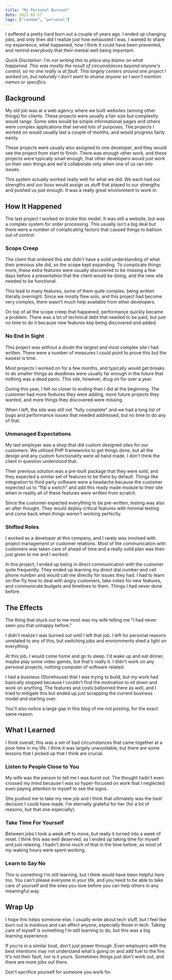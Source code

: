 ```yaml
---
title: "My Personal Burnout"
date: 2021-03-17
tags: ["random", "personal"]
---
```


I suffered a pretty hard burn out a couple of years ago.  I ended up changing
jobs, and only then did I realize just how exhausted I was.  I wanted to share
my experience, what happened, how I think it could have been prevented, and
remind everybody that their mental well being important.

_Quick Disclaimer: I'm not writing this to place any blame on what happened.
This was mostly the result of circumstances beyond anyone's control, so no one
really is at fault. This largely centers around one project I worked on, but
naturally I don't want to shame anyone so I won't mention names or specifics._

## Background

My old job was at a web agency where we built websites (among other things) for
clients.  These projects were usually a fair size but complexity would range.
Some sites would be simple informational pages and others were complex
applications that served lots of purposes.  The projects I worked on would
usually last a couple of months, and would progress fairly easily.

These projects were usually also assigned to one developer, and they would see
the project from start to finish.  There was enough other work, and these
projects were typically small enough, that other developers would just work on
their own things and we'd collaborate only when one of us ran into issues.

This system actually worked really well for what we did.  We each had our
strengths and our boss would assign us stuff that played to our strengths and
pushed us just enough.  It was a really great environment to work in.

## How It Happened

The last project I worked on broke this model.  It was still a website, but was
a complex system for order processing.  This usually isn't a big deal but there
were a number of complicating factors that caused things to balloon out of
control.

### Scope Creep

The client that ordered this site didn't have a solid understanding of what
their previous site did, so the scope kept expanding.  To complicate things
more, these extra features were usually discovered to be missing a few days
before a presentation that the client would be doing, and the new site needed to
be functional.

This lead to many features, some of them quite complex, being written literally
overnight.  Since we mostly flew solo, and this project had become very complex,
there wasn't much help available from other developers.

On top of all the scope creep that happened, performance quickly became a
problem.  There was a lot of technical debt that needed to be paid, but just no
time to do it because new features kep being discovered and added.

### No End In Sight

This project was without a doubt the largest and most complex site I had
written.  There were a number of measures I could point to prove this but the
easiest is time.

Most projects I worked on for a few months, and typically would get breaks to do
smaller things as deadlines were usually far enough in the future that nothing
was a dead panic.  This site, however, drug on for over a year.

During this year, I felt no closer to ending than I did at the beginning.  The
customer had more features they were adding, more future projects they wanted,
and more things they discovered were missing.

When I left, the site was still not "fully complete" and we had a long list of
bugs and performance issues that needed addressed, but no time to do any of
that.

### Unmanaged Expectations

My last employer was a shop that did custom designed sites for our customers. We
utilized PHP frameworks to get things done, but all the design and any custom
functionality were all hand made.  I don't think the client in question
understood that.

Their previous solution was a pre-built package that they were sold, and they
expected a similar set of features to be there by default.  Things like
integration to third party software were a headache because the customer
expected us to "flip a switch" and add this ready made module to their site when
in reality all of these features were written from scratch.

Since the customer expected everything to be pre-written, testing was also an
after thought.  They would deploy critical features with minimal testing and come
back when things weren't working perfectly.

### Shifted Roles

I worked as a developer at this company, and I rarely was involved with project
management or customer relations.  Most of the communication with customers was
taken care of ahead of time and a really solid plan was then just given to me
and I worked.

In this project, I ended up being in direct communication with the customer
quite frequently.  They ended up learning my direct dial number and cell phone
number and would call me directly for issues they had.  I had to learn
on-the-fly how to deal with angry customers, take notes for new features, and
communicate budgets and timelines to them.  Things I had never done before.

## The Effects

The thing that stuck out to me most was my wife telling me "I had never seen you
that unhappy before."

I didn't realize I was burned out until I left that job.  I left for personal
reasons unrelated to any of this, but switching jobs and environments shed a
light on everything.

At this job, I would come home and go to sleep.  I'd wake up and eat dinner,
maybe play some video games, but that's really it.  I didn't work on any
personal projects, nothing computer of software related.

I had a business (Storehouse) that I was trying to build, but my work had
basically stopped because I couldn't find the motivation to sit down and work on
anything.  The features and costs ballooned there as well, and I tried to
mitigate this but ended up just scrapping the current business model and
starting over.

You'll also notice a large gap in this blog of me not posting, for the exact
same reason.

## What I Learned

I think overall, this was a set of bad circumstances that came together at a
poor time in my life.  I think it was largely unavoidable, but there are some
lessons that I picked up that I think are crucial.

### Listen to People Close to You

My wife was the person to tell me I was burnt out.  The thought hadn't even
crossed my mind because I was so hyper-focused on work that I neglected even
paying attention to myself to see the signs.

She pushed me to take my new job and I think that ultimately was the best
decision I could have made.  I'm eternally grateful for her (for a lot of
reasons, but that one especially).

### Take Time For Yourself

Between jobs I took a week off to move, but really it turned into a week of
reset.  I think this was well deserved, as I ended up taking time for myself and
just relaxing.  I hadn't done much of that in the time before, as most of my
waking hours were spent working.

### Learn to Say No

This is something I'm still learning, but I think would have been helpful here
too.  You can't please everyone in your life, and you need to be able to take
care of yourself and the ones you love before you can help others in any
meaningful way.

## Wrap Up

I hope this helps someone else.  I usually write about tech stuff, but I feel
like burn out is insidious and can affect anyone, especially those in tech.
Taking care of myself is something I'm still learning to do, but this was a big
learning experience.

If you're in a similar boat, don't just power through.  Even employers with the
best intentions may not understand what's going on and add fuel to the fire.
It's not their fault, nor is it yours.  Sometimes things just don't work out,
and there are more jobs out there.

Don't sacrifice yourself for someone you work for.
